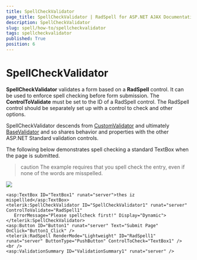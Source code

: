 ```yaml
---
title: SpellCheckValidator
page_title: SpellCheckValidator | RadSpell for ASP.NET AJAX Documentation
description: SpellCheckValidator
slug: spell/how-to/spellcheckvalidator
tags: spellcheckvalidator
published: True
position: 6
---
```


# SpellCheckValidator

**SpellCheckValidator** validates a form based on a **RadSpell** control. It can be used to enforce spell checking before form submission. The **ControlToValidate** must be set to the ID of a RadSpell control. The RadSpell control should be separately set up with a control to check and other options.

SpellCheckValidator descends from [CustomValidator](https://msdn2.microsoft.com/en-us/library/system.web.ui.webcontrols.customvalidator(VS.71).aspx) and ultimately [BaseValidator](https://msdn2.microsoft.com/en-us/library/system.web.ui.webcontrols.basevalidator(VS.71).aspx) and so shares behavior and properties with the other ASP.NET Standard validation controls.

The following below demonstrates spell checking a standard TextBox when the page is submitted.

>caution The example requires that you spell check the entry, even if none of the words are misspelled.

![](images/spell-validator001.png)

````ASP.NET
<asp:TextBox ID="TextBox1" runat="server">thes iz mispellled</asp:TextBox>
<telerik:SpellCheckValidator ID="SpellCheckValidator1" runat="server" ControlToValidate="RadSpell1"
   ErrorMessage="Please spellcheck first!" Display="Dynamic"></telerik:SpellCheckValidator>
<asp:Button ID="Button1" runat="server" Text="Submit Page" OnClick="Button1_Click" />
<telerik:RadSpell RenderMode="Lightweight" ID="RadSpell1" runat="server" ButtonType="PushButton" ControlToCheck="TextBox1" />
<br />
<asp:ValidationSummary ID="ValidationSummary1" runat="server" /> 
````


